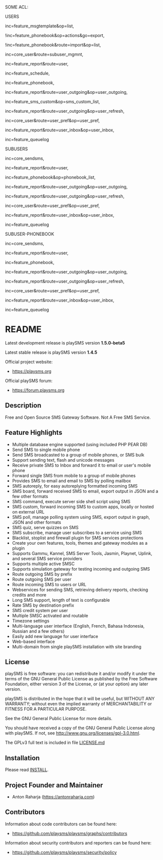 SOME ACL:


USERS

inc=feature_msgtemplate&op=list,

!inc=feature_phonebook&op=actions&go=export,

!inc=feature_phonebook&route=import&op=list,

inc=core_user&route=subuser_mgmnt,

inc=feature_report&route=user,

inc=feature_schedule,

inc=feature_phonebook,

inc=feature_report&route=user_outgoing&op=user_outgoing,

inc=feature_sms_custom&op=sms_custom_list,

inc=feature_report&route=user_outgoing&op=user_refresh,

inc=core_user&route=user_pref&op=user_pref,

inc=feature_report&route=user_inbox&op=user_inbox,

inc=feature_queuelog



SUBUSERS


inc=core_sendsms,

inc=feature_report&route=user,

inc=feature_phonebook&op=phonebook_list,

inc=feature_report&route=user_outgoing&op=user_outgoing,

inc=feature_report&route=user_outgoing&op=user_refresh,

inc=core_user&route=user_pref&op=user_pref,

inc=feature_report&route=user_inbox&op=user_inbox,

inc=feature_queuelog


SUBUSER-PHONEBOOK

inc=core_sendsms,

inc=feature_report&route=user,

inc=feature_phonebook,

inc=feature_report&route=user_outgoing&op=user_outgoing,

inc=feature_report&route=user_outgoing&op=user_refresh,

inc=core_user&route=user_pref&op=user_pref,

inc=feature_report&route=user_inbox&op=user_inbox,

inc=feature_queuelog





# README

Latest development release is playSMS version **1.5.0-beta5**

Latest stable release is playSMS version **1.4.5**

Official project website:

* https://playsms.org

Official playSMS forum:

* https://forum.playsms.org


## Description

Free and Open Source SMS Gateway Software. Not A Free SMS Service.


## Feature Highlights

* Multiple database engine supported (using included PHP PEAR DB)
* Send SMS to single mobile phone
* Send SMS broadcasted to a group of mobile phones, or SMS bulk
* Support sending text, flash and unicode messages
* Receive private SMS to Inbox and forward it to email or user's mobile phone
* Forward single SMS from mobile to a group of mobile phones 
* Provides SMS to email and email to SMS by polling mailbox
* SMS autoreply, for easy autoreplying formatted incoming SMS
* SMS board, forward received SMS to email, export output in JSON and a few other formats
* SMS command, execute server side shell script using SMS
* SMS custom, forward incoming SMS to custom apps, locally or hosted on external URL
* SMS poll, manage polling system using SMS, export output in graph, JSON and other formats
* SMS quiz, serve quizzes on SMS
* SMS subscribe, manage user subscribes to a service using SMS
* Blacklist, stoplist and firewall plugin for SMS services protections
* Create your own features, tools, themes and gateway modules as a plugin
* Supports Gammu, Kannel, SMS Server Tools, Jasmin, Playnet, Uplink, and several SMS service providers
* Supports multiple active SMSC
* Supports simulation gateway for testing incoming and outgoing SMS
* Route outgoing SMS by prefix
* Route outgoing SMS per user
* Route incoming SMS to users or URL
* Webservices for sending SMS, retrieving delivery reports, checking credits and more
* Long SMS support, length of text is configurable
* Rate SMS by destination prefix
* SMS credit system per user
* Multiple SMSC activated and routable
* Timezone settings
* Multi-language user interface (English, French, Bahasa Indonesia, Russian and a few others)
* Easily add new language for user interface
* Web-based interface
* Multi-domain from single playSMS installation with site branding


## License

playSMS is free software: you can redistribute it and/or modify it under the terms of the 
GNU General Public License as published by the Free Software Foundation, either version 3 
of the License, or (at your option) any later version.

playSMS is distributed in the hope that it will be useful, but WITHOUT ANY WARRANTY; without 
even the implied warranty of MERCHANTABILITY or FITNESS FOR A PARTICULAR PURPOSE.

See the GNU General Public License for more details.

You should have received a copy of the GNU General Public License along with playSMS. 
If not, see http://www.gnu.org/licenses/gpl-3.0.html.

The GPLv3 full text is included in file [LICENSE.md](LICENSE.md)


## Installation

Please read [INSTALL](INSTALL.md "playSMS installation document").


## Project Founder and Maintainer

* Anton Raharja (https://antonraharja.com)


## Contributors

Information about code contributors can be found here:

* https://github.com/playsms/playsms/graphs/contributors

Information about security contributors and reporters can be found here:

* https://github.com/playsms/playsms/security/policy
